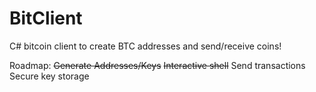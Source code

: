 # BitClient
 C# bitcoin client to create BTC addresses and send/receive coins!

Roadmap:
<s>Generate Addresses/Keys</s>
<s>Interactive shell</s>
Send transactions
Secure key storage

